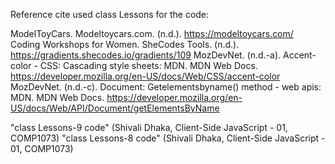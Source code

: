 Reference cite used class Lessons for the code:

ModelToyCars. Modeltoycars.com. (n.d.). https://modeltoycars.com/ 
Coding Workshops for Women. SheCodes Tools. (n.d.). https://gradients.shecodes.io/gradients/109 
MozDevNet. (n.d.-a). Accent-color - CSS: Cascading style sheets: MDN. MDN Web Docs. https://developer.mozilla.org/en-US/docs/Web/CSS/accent-color  
MozDevNet. (n.d.-c). Document: Getelementsbyname() method - web apis: MDN. MDN Web Docs. https://developer.mozilla.org/en-US/docs/Web/API/Document/getElementsByName 


"class Lessons-9 code" (Shivali Dhaka, Client-Side JavaScript - 01, COMP1073) 
"class Lessons-8 code" (Shivali Dhaka, Client-Side JavaScript - 01, COMP1073) 


